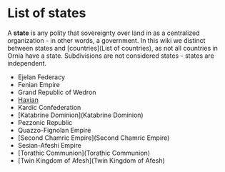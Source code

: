 # List of states

A **state** is any polity that sovereignty over land in as a centralized organization - in other words, a government. In this wiki we distinct between states and [countries](List of countries), as not all countries in Ornia have a state. Subdivisions are not considered states - states are independent.

* Ejelan Federacy
* Fenian Empire
* Grand Republic of Wedron
* [Haxian](Haxian)
* Kardic Confederation
* [Katabrine Dominion](Katabrine Dominion)
* Pezzonic Republic
* Quazzo-Fignolan Empire
* [Second Chamric Empire](Second Chamric Empire)
* Sesian-Afeshi Empire
* [Torathic Communion](Torathic Communion)
* [Twin Kingdom of Afesh](Twin Kingdom of Afesh)

